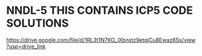 # NNDL-5 THIS CONTAINS ICP5 CODE SOLUTIONS
https://drive.google.com/file/d/1RL3t1N7KO_iXbnstz9etqjCu8Ewaz6Ss/view?usp=drive_link 
